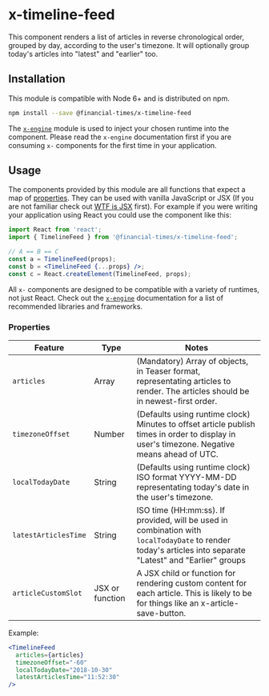 # x-timeline-feed

This component renders a list of articles in reverse chronological order, grouped by day, according to the user's timezone.
It will optionally group today's articles into "latest" and "earlier" too.

## Installation

This module is compatible with Node 6+ and is distributed on npm.

```bash
npm install --save @financial-times/x-timeline-feed
```

The [`x-engine`][engine] module is used to inject your chosen runtime into the component. Please read the `x-engine` documentation first if you are consuming `x-` components for the first time in your application.

[engine]: https://github.com/Financial-Times/x-dash/tree/master/packages/x-engine


## Usage

The components provided by this module are all functions that expect a map of [properties](#properties). They can be used with vanilla JavaScript or JSX (If you are not familiar check out [WTF is JSX][jsx-wtf] first). For example if you were writing your application using React you could use the component like this:

```jsx
import React from 'react';
import { TimelineFeed } from '@financial-times/x-timeline-feed';

// A == B == C
const a = TimelineFeed(props);
const b = <TimelineFeed {...props} />;
const c = React.createElement(TimelineFeed, props);
```

All `x-` components are designed to be compatible with a variety of runtimes, not just React. Check out the [`x-engine`][engine] documentation for a list of recommended libraries and frameworks.

[jsx-wtf]: https://jasonformat.com/wtf-is-jsx/

### Properties

Feature              | Type            | Notes
---------------------|-----------------|----------------------------
`articles`           | Array           | (Mandatory) Array of objects, in Teaser format, representating articles to render. The articles should be in newest-first order.
`timezoneOffset`     | Number          | (Defaults using runtime clock) Minutes to offset article publish times in order to display in user's timezone. Negative means ahead of UTC.
`localTodayDate`     | String          | (Defaults using runtime clock) ISO format YYYY-MM-DD representating today's date in the user's timezone.
`latestArticlesTime` | String          | ISO time (HH:mm:ss). If provided, will be used in combination with `localTodayDate` to render today's articles into separate "Latest" and "Earlier" groups 
`articleCustomSlot`  | JSX or function | A JSX child or function for rendering custom content for each article. This is likely to be for things like an x-article-save-button.

Example:

```jsx
<TimelineFeed
  articles={articles}
  timezoneOffset="-60"
  localTodayDate="2018-10-30"
  latestArticlesTime="11:52:30"
/>
```